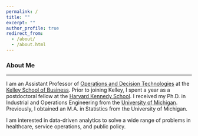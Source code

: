 ```yaml
---
permalink: /
title: ""
excerpt: ""
author_profile: true
redirect_from: 
  - /about/
  - /about.html
---
```


### About Me
___
I am an Assistant Professor of [Operations and Decision Technologies](https://kelley.iu.edu/faculty-research/departments/operations-decision-technologies/index.html) at the [Kelley School of Business](https://kelley.iu.edu). Prior to joining Kelley, I spent a year as a postdoctoral fellow at the [Harvard Kennedy School](https://www.hks.harvard.edu). I received my Ph.D. in Industrial and Operations Engineering from the [University of Michigan](https://ioe.engin.umich.edu). Previously, I obtained an M.A. in Statistics from the University of Michigan. 

I am interested in data-driven analytics to solve a wide range of problems in healthcare, service operations, and public policy. 
<!---under the supervision of [Mark P. Van Oyen](https://ioe.engin.umich.edu/people/van-oyen-mark-p/). I also obtained an MSc in Statistics from the University of Michigan. ---->

